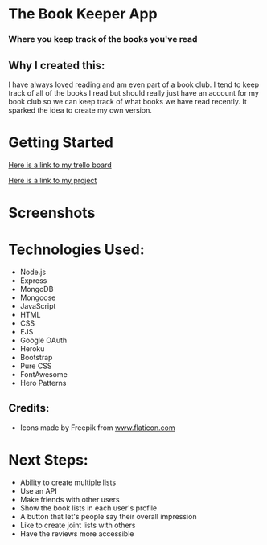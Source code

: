 # The Book Keeper App
### Where you keep track of the books you've read

## Why I created this:
I have always loved reading and am even part of a book club.  I tend to keep track of all of the books I read but should really just have an account for my book club so we can keep track of what books we have read recently.  It sparked the idea to create my own version. 

# Getting Started
[Here is a link to my trello board](https://trello.com/b/qSS3tFc7/book-keeper)

[Here is a link to my project](https://book-app-jb.herokuapp.com/)

# Screenshots

# Technologies Used:
* Node.js
* Express
* MongoDB
* Mongoose
* JavaScript
* HTML
* CSS
* EJS
* Google OAuth
* Heroku
* Bootstrap
* Pure CSS
* FontAwesome
* Hero Patterns

## Credits:
* Icons made by Freepik from www.flaticon.com   

# Next Steps:
* Ability to create multiple lists
* Use an API
* Make friends with other users
* Show the book lists in each user's profile
* A button that let's people say their overall impression
* Like to create joint lists with others
* Have the reviews more accessible
